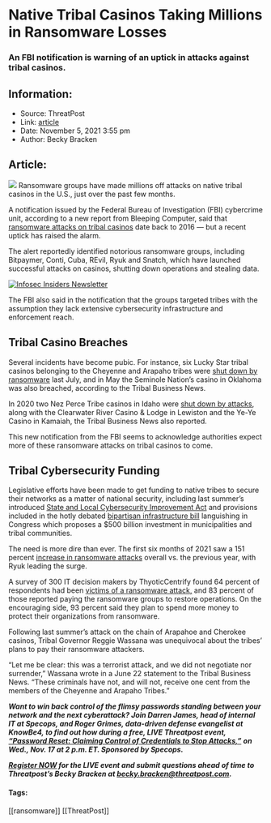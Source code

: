 # Native Tribal Casinos Taking Millions in Ransomware Losses
### An FBI notification is warning of an uptick in attacks against tribal casinos.

## Information:
+ Source: ThreatPost
+ Link: [article](https://kasperskycontenthub.com/threatpost-global/?p=176060)
+ Date: November 5, 2021  3:55 pm
+ Author: Becky Bracken


## Article:
![](https://media.threatpost.com/wp-content/uploads/sites/103/2021/11/05152243/casino-e1636140183223.jpg)
Ransomware groups have made millions off attacks on native tribal casinos in the U.S., just over the past few months.


A notification issued by the Federal Bureau of Investigation (FBI) cybercrime unit, according to a new report from Bleeping Computer, said that [ransomware attacks on tribal casinos](https://www.bleepingcomputer.com/news/security/fbi-ransomware-gangs-hit-several-tribal-owned-casinos-in-the-last-year/) date back to 2016 — but a recent uptick has raised the alarm.


The alert reportedly identified notorious ransomware groups, including Bitpaymer, Conti, Cuba, REvil, Ryuk and Snatch, which have launched successful attacks on casinos, shutting down operations and stealing data.


[![Infosec Insiders Newsletter](https://media.threatpost.com/wp-content/uploads/sites/103/2021/07/10165815/infosec_insiders_in_article_promo.png)](https://threatpost.com/infosec-insider-subscription-page/?utm_source=ART&utm_medium=ART&utm_campaign=InfosecInsiders_Newsletter_Promo/)


The FBI also said in the notification that the groups targeted tribes with the assumption they lack extensive cybersecurity infrastructure and enforcement reach.


**Tribal Casino Breaches**
--------------------------


Several incidents have become pubic. For instance, six Lucky Star tribal casinos belonging to the Cheyenne and Arapaho tribes were [shut down by ransomware](https://tribalbusinessnews.com/sections/gaming/13546-on-guard-tribes-brace-for-ransomware-threats-across-all-operations) last July, and in May the Seminole Nation’s casino in Oklahoma was also breached, according to the Tribal Business News.


In 2020 two Nez Perce Tribe casinos in Idaho were [shut down by attacks](https://tribalbusinessnews.com/sections/gaming/13198-trio-of-tribal-casinos-hit-by-recent-external-cyber-attacks), along with the Clearwater River Casino & Lodge in Lewiston and the Ye-Ye Casino in Kamaiah, the Tribal Business News also reported.


This new notification from the FBI seems to acknowledge authorities expect more of these ransomware attacks on tribal casinos to come.


**Tribal Cybersecurity Funding**
--------------------------------


Legislative efforts have been made to get funding to native tribes to secure their networks as a matter of national security, including last summer’s introduced [State and Local Cybersecurity Improvement Act](https://www.congress.gov/bill/117th-congress/house-bill/3138/text) and provisions included in the hotly debated [bipartisan infrastructure bill](https://www.cpomagazine.com/cyber-security/new-us-infrastructure-bill-includes-1-9-billion-for-cybersecurity-funding-more-than-half-goes-to-state-and-local-governments/) languishing in Congress which proposes a $500 billion investment in municipalities and tribal communities.


The need is more dire than ever. The first six months of 2021 saw a 151 percent [increase in ransomware attacks](https://threatpost.com/ransomware-volumes-record-highs-2021/168327/) overall vs. the previous year, with Ryuk leading the surge.


A survey of 300 IT decision makers by ThyoticCentrify found 64 percent of respondents had been [victims of a ransomware attack,](https://thycotic.com/resources/ransomware-survey-and-report-2021/) and 83 percent of those reported paying the ransomware groups to restore operations. On the encouraging side, 93 percent said they plan to spend more money to protect their organizations from ransomware.


Following last summer’s attack on the chain of Arapahoe and Cherokee casinos, Tribal Governor Reggie Wassana was unequivocal about the tribes’ plans to pay their ransomware attackers.


“Let me be clear: this was a terrorist attack, and we did not negotiate nor surrender,” Wassana wrote in a June 22 statement to the Tribal Business News. “These criminals have not, and will not, receive one cent from the members of the Cheyenne and Arapaho Tribes.”


***Want to win back control of the flimsy passwords standing between your network and the next cyberattack? Join Darren James, head of internal IT at Specops, and Roger Grimes, data-driven defense evangelist at KnowBe4, to find out how during a free, LIVE Threatpost event,*** ***[“Password Reset: Claiming Control of Credentials to Stop Attacks,”](https://bit.ly/3bBMX30)*** ***on Wed., Nov. 17 at 2 p.m. ET. Sponsored by Specops.***


***[Register NOW](https://bit.ly/3bBMX30) for the LIVE event and submit questions ahead of time to Threatpost’s Becky Bracken at [becky.bracken@threatpost.com](mailto:becky.bracken@threatpost.com).***




#### Tags:
[[ransomware]] [[ThreatPost]]
